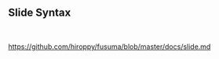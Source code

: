 <!-- sectionTitle: slide -->

## Slide Syntax

<br />

https://github.com/hiroppy/fusuma/blob/master/docs/slide.md
